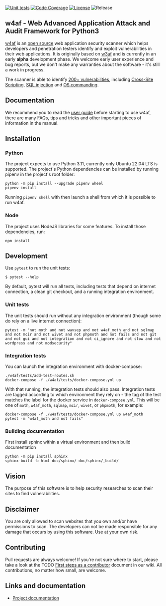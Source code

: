 [![Unit tests](https://github.com/w4af/w4af/actions/workflows/python-app.yml/badge.svg)](https://github.com/w4af/w4af/actions/workflows/python-app.yml)
[![Code Coverage](https://codecov.io/gh/w4af/w4af/branch/main/graph/badge.svg?token=GCXS9IDNKM)](https://codecov.io/gh/w4af/w4af)
[![License](https://img.shields.io/github/license/w4af/w4af.svg)](https://img.shields.io/github/license/w4af/w4af.svg)
![Release](https://img.shields.io/badge/release-Alpha-blue)
## w4af - Web Advanced Application Attack and Audit Framework for Python3

[w4af](https://w4af.readthedocs.io/en/latest/) is an [open source](https://www.gnu.org/licenses/gpl-2.0.txt)
web application security scanner which helps developers and penetration testers identify and exploit vulnerabilities in their web applications. It is originally based on [w3af](https://github.com/andresriancho/w3af) and is currently in an early **alpha** development phase. We welcome early user experience and bug reports, but we don't make any warranties about the software - it's still a work in progress.

The scanner is able to identify [200+ vulnerabilities](w4af/core/data/constants/vulns.py),
including [Cross-Site Scripting](w4af/plugins/audit/xss.py),
[SQL injection](w4af/plugins/audit/sqli.py) and
[OS commanding](w4af/plugins/audit/os_commanding.py).

## Documentation

We recommend you to read the [user guide](https://w4af.readthedocs.io/en/latest/) before starting to use w4af, there
are many FAQs, tips and tricks and other important pieces of information in
the manual.

## Installation

### Python

The project expects to use Python 3.11, currently only Ubuntu 22.04 LTS is supported. The project's Python dependencies can be installed by running pipenv in the project's root folder:

```
python -m pip install --upgrade pipenv wheel
pipenv install
```

Running `pipenv shell` with then launch a shell from which it is possible to run w4af.

### Node

The project uses NodeJS libraries for some features. To install those dependencies, run:

```
npm install
```

## Development

Use `pytest` to run the unit tests:

```
$ pytest --help
```

By default, pytest will run all tests, including tests that depend on internet connection, a clean git checkout, and a running integration environment.

### Unit tests

The unit tests should run without any integration environment (though some do rely on a live internet connection):

```
pytest -m "not moth and not wavsep and not w4af_moth and not sqlmap and not mcir and not wivet and not phpmoth and not fails and not git and not gui and not integration and not ci_ignore and not slow and not wordpress and not modsecurity"
```

### Integration tests

You can launch the integration environment with docker-compose:

```
./w4af/tests/add-test-routes.sh
docker-compose -f ./w4af/tests/docker-compose.yml up
```

With that running, the integration tests should also pass. Integration tests are tagged according to which environment they rely on - the tag of the test matches the label for the docker service in `docker-compose.yml`. This will be one of `moth`, `w4af_moth`, `sqlmap`, `mcir`, `wivet`, or `phpmoth`, for example:

```
docker-compose -f ./w4af/tests/docker-compose.yml up w4af_moth
pytest -m "w4af_moth and not fails"
```

### Building documentation

First install sphinx within a virtual environment and then build documentation
```
python -m pip install sphinx
sphinx-build -b html doc/sphinx/ doc/sphinx/_build/
```

## Vision

The purpose of this software is to help security researches to scan their sites to find vulnerabilities.

## Disclaimer

You are only allowed to scan websites that you own and/or have permissions to scan. The developers can not be made responsible for any damage that occurs by using this software. Use at your own risk.

## Contributing

Pull requests are always welcome! If you're not sure where to start, please take
a look at the TODO [First steps as a contributor](w4af/wiki/First-steps-as-a-contributor)
document in our wiki. All contributions, no matter how small, are welcome.

## Links and documentation
 * [Project documentation](https://w4af.readthedocs.io/en/latest/)
